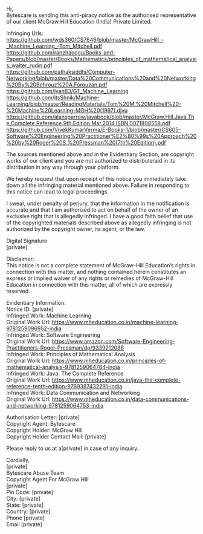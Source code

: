 Hi,  
Bytescare is sending this anti-piracy notice as the authorised representative of our client McGraw Hill Education (India) Private Limited.

Infringing Urls:  
https://github.com/wds360/CS7646/blob/master/McGrawHill_-_Machine_Learning_-Tom_Mitchell.pdf  
https://github.com/ranzhaocgu/Books-and-Papers/blob/master/Books/Mathematics/principles_of_mathematical_analysis_walter_rudin.pdf  
https://github.com/pathaksiddhi/Computer-Networking/blob/master/Data%20Communications%20and%20Networking%20By%20Behrouz%20A.Forouzan.pdf  
https://github.com/jyan83/GT_Machine_Learning  
https://github.com/itsShnik/Machine-Learning/blob/master/ReadingMaterials/Tom%20M.%20Mitchell%20-%20Machine%20Learning-MGH%20(1997).djvu  
https://github.com/alansparrow/javabook/blob/master/McGraw.Hill.Java.The.Complete.Reference.9th.Edition.Mar.2014.ISBN.0071808558.pdf  
https://github.com/VivekKumarVerma/E-Books-1/blob/master/CS605-Software%20Engineering%20Practitioner%E2%80%99s%20Approach%20%20by%20Roger%20S.%20Pressman%20(7th%20Edition).pdf  

The sources mentioned above and in the Evidentiary Section, are copyright works of our client and you are not authorized to distribute/aid in its distribution in any way through your platform.

We hereby request that upon receipt of this notice you immediately take down all the infringing material mentioned above. Failure in responding to this notice can lead to legal proceedings.

I swear, under penalty of perjury, that the information in the notification is accurate and that I am authorized to act on behalf of the owner of an exclusive right that is allegedly infringed. I have a good faith belief that use of the copyrighted materials described above as allegedly infringing is not authorized by the copyright owner, its agent, or the law.


Digital Signature  
[private]

Disclaimer:  
This notice is not a complete statement of McGraw-Hill Education’s rights in connection with this matter, and nothing contained herein constitutes an express or implied waiver of any rights or remedies of McGraw-Hill Education in connection with this matter, all of which are expressly reserved.

Evidentiary Information:  
Notice ID: [private]  
Infringed Work: Machine Learning  
Original Work Url: https://www.mheducation.co.in/machine-learning-9781259096952-india  
Infringed Work: Software Engineering  
Original Work Url: https://www.amazon.com/Software-Engineering-Practitioners-Roger-Pressman/dp/9339212088  
Infringed Work: Principles of Mathematical Analysis  
Original Work Url: https://www.mheducation.co.in/principles-of-mathematical-analysis-9781259064784-india  
Infringed Work: Java: The Complete Reference  
Original Work Url: https://www.mheducation.co.in/java-the-complete-reference-tenth-edition-9789387432291-india  
Infringed Work: Data Communication and Networking  
Original Work Url: https://www.mheducation.co.in/data-communications-and-networking-9781259064753-india  

Authorisation Letter: [private]  
Copyright Agent: Bytescare  
Copyright Holder: McGraw Hill  
Copyright Holder Contact Mail: [private]  

Please reply to us at a[private] in case of any inquiry.

Cordially,  
[private]  
Bytescare Abuse Team  
Copyright Agent For McGraw Hill  
[private]  
Pin Code: [private]  
City: [private]  
State: [private]  
Country: [private]  
Phone [private]  
Email [private]  
